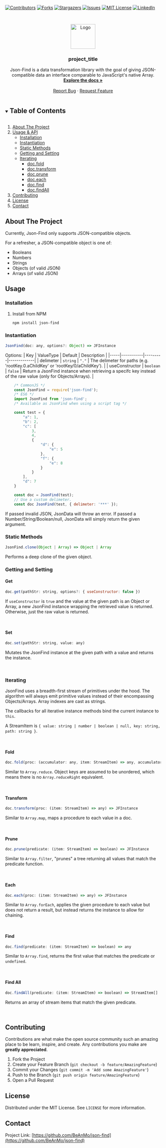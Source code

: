 <!--
*** Thanks for checking out the Best-README-Template. If you have a suggestion
*** that would make this better, please fork the repo and create a pull request
*** or simply open an issue with the tag "enhancement".
*** Thanks again! Now go create something AMAZING! :D
***
***
***
*** To avoid retyping too much info. Do a search and replace for the following:
*** github_username, repo_name, twitter_handle, email, project_title, project_description
-->



<!-- PROJECT SHIELDS -->
<!--
*** I'm using markdown "reference style" links for readability.
*** Reference links are enclosed in brackets [ ] instead of parentheses ( ).
*** See the bottom of this document for the declaration of the reference variables
*** for contributors-url, forks-url, etc. This is an optional, concise syntax you may use.
*** https://www.markdownguide.org/basic-syntax/#reference-style-links
-->
[![Contributors][contributors-shield]][contributors-url]
[![Forks][forks-shield]][forks-url]
[![Stargazers][stars-shield]][stars-url]
[![Issues][issues-shield]][issues-url]
[![MIT License][license-shield]][license-url]
[![LinkedIn][linkedin-shield]][linkedin-url]



<!-- PROJECT LOGO -->
<br />
<p align="center">
  <a href="https://github.com/BeAnMo/json-find">
    <img src="images/logo.png" alt="Logo" width="80" height="80">
  </a>

  <h3 align="center">project_title</h3>

  <p align="center">
    Json-Find is a data transformation library with the goal of giving JSON-compatible data an interface comparable to JavaScript's native Array.
    <br />
    <a href="https://github.com/BeAnMo/json-find"><strong>Explore the docs »</strong></a>
    <br />
    <br />
    <a href="https://github.com/BeAnMo/json-find/issues">Report Bug</a>
    ·
    <a href="https://github.com/BeAnMo/json-find/issues">Request Feature</a>
  </p>
</p>



<!-- TABLE OF CONTENTS -->
<details open="open">
  <summary><h2 style="display: inline-block">Table of Contents</h2></summary>
  <ol>
    <li>
      <a href="#about-the-project">About The Project</a>
    </li>
    <li>
        <a href="#usage">Usage & API</a>
        <ul>
        <li><a href="#installation">Installation</a></li>
        <li><a href="#instantiation">Instantiation</a></li>
        <li><a href="#static-methods">Static Methods</a></li>
        <li><a href="#getting-and-setting">Getting and Setting</a></li>
        <li>
            <a href="#iterating">Iterating</a>
            <ul>
                <li><a href="#fold">doc.fold</a></li>
                <li><a href="#transform">doc.transform</a></li>
                <li><a href="#prune">doc.prune</a></li>
                <li><a href="#each">doc.each</a></li>
                <li><a href="#find">doc.find</a></li>
                <li><a href="#find-all">doc.findAll</a></li>
            </ul>
        </li>
      </ul>
    </li>
    <li><a href="#contributing">Contributing</a></li>
    <li><a href="#license">License</a></li>
    <li><a href="#contact">Contact</a></li>
  </ol>
</details>



<!-- ABOUT THE PROJECT -->
## About The Project

Currently, Json-Find only supports JSON-compatible objects.

For a refresher, a JSON-compatible object is one of:
- Booleans
- Numbers
- Strings
- Objects (of valid JSON)
- Arrays (of valid JSON)


<!-- USAGE EXAMPLES -->
## Usage

### Installation

1. Install from NPM
   ```sh
   npm install json-find
   ```

### Instantiation

```js
JsonFind(doc: any, options?: Object) => JFInstance
```

Options:
| Key | ValueType | Default | Description |
|-----|-----------|---------|-------------|
| delimeter | `string` | `"."` | The delimeter for paths (e.g. 'rootKey.0.aChildKey' or 'rootKey/0/aChildKey'). |
| useConstructor | `boolean` | `false` | Return a JsonFind instance when retrieving a specifc key instead of the raw value (only for Objects/Arrays). |

```js
    /* CommonJS */
    const JsonFind = require('json-find');
    /* ES6 */
    import JsonFind from 'json-find';
    /* Available as JsonFind when using a script tag */

    const test = {
        "a": 1,
        "b": 2,
        "c": [
            3, 
            4, 
            {
                "d": {
                    "e": 5
                },
                "f": {
                    "e": 8
                }
            }
        ],
        "d": 7
    }

    const doc = JsonFind(test);
    // Use a custom delimeter.
    const doc JsonFind(test, { delimeter: '***' });
```

If passed invalid JSON, JsonData will throw an error. If passed a Number/String/Boolean/null, JsonData will simply return the given argument.

### Static Methods

```js
JsonFind.clone(Object | Array) => Object | Array
```

Performs a deep clone of the given object.

### Getting and Setting

#### Get

```js
doc.get(pathStr: string, options?: { useConstructor: false })
```

If `useConstructor` is `true` and the value at the given path is an Object or Array, a new JsonFind instance wrapping the retrieved value is returned. Otherwise, just the raw value is returned.

<br />

#### Set

```js
doc.set(pathStr: string, value: any)
```

Mutates the JsonFind instance at the given path with a value and returns the instance.

<br />

### Iterating

JsonFind uses a breadth-first stream of primitives under the hood. The algorithm will always emit primitive values instead of their encompassing Objects/Arrays. Array indexes are cast as strings.

The callbacks for all iterative instance methods bind the current instance to `this`.

A StreamItem is `{ value: string | number | boolean | null, key: string, path: string }`.

<br />

#### Fold

```js
doc.fold(proc: (accumulator: any, item: StreamItem) => any, accumulator: any) => any
```

Similar to `Array.reduce`. Object keys are assumed to be unordered, which means there is no `Array.reduceRight` equivalent.

<br />

#### Transform

```js
doc.transform(proc: (item: StreamItem) => any) => JFInstance
```

Similar to `Array.map`, maps a procedure to each value in a doc.

<br />

#### Prune

```js
doc.prune(predicate: (item: StreamItem) => boolean) => JFInstance
```

Similar to `Array.filter`, "prunes" a tree returning all values that match the predicate function.

<br />

#### Each

```js
doc.each(proc: (item: StreamItem) => any) => JFInstance
```

Similar to `Array.forEach`, applies the given procedure to each value but does not return a result, but instead returns the instance to allow for chaining.

<br />

#### Find

```js
doc.find(predicate: (item: StreamItem) => boolean) => any
```

Similar to `Array.find`, returns the first value that matches the predicate or `undefined`.

<br />

#### Find All

```js
doc.findAll(predicate: (item: StreamItem) => boolean) => StreamItem[]
```

Returns an array of stream items that match the given predicate.

<br />


<!-- CONTRIBUTING -->
## Contributing

Contributions are what make the open source community such an amazing place to be learn, inspire, and create. Any contributions you make are **greatly appreciated**.

1. Fork the Project
2. Create your Feature Branch (`git checkout -b feature/AmazingFeature`)
3. Commit your Changes (`git commit -m 'Add some AmazingFeature'`)
4. Push to the Branch (`git push origin feature/AmazingFeature`)
5. Open a Pull Request


<!-- LICENSE -->
## License

Distributed under the MIT License. See `LICENSE` for more information.


<!-- CONTACT -->
## Contact

Project Link: [https://github.com/BeAnMo/json-find](https://github.com/BeAnMo/json-find)


<!-- MARKDOWN LINKS & IMAGES -->
<!-- https://www.markdownguide.org/basic-syntax/#reference-style-links -->
[contributors-shield]: https://img.shields.io/github/contributors/BeAnMo/repo.svg?style=for-the-badge
[contributors-url]: https://github.com/BeAnMo/repo/graphs/contributors
[forks-shield]: https://img.shields.io/github/forks/BeAnMo/repo.svg?style=for-the-badge
[forks-url]: https://github.com/BeAnMo/repo/network/members
[stars-shield]: https://img.shields.io/github/stars/BeAnMo/repo.svg?style=for-the-badge
[stars-url]: https://github.com/BeAnMo/repo/stargazers
[issues-shield]: https://img.shields.io/github/issues/BeAnMo/repo.svg?style=for-the-badge
[issues-url]: https://github.com/BeAnMo/repo/issues
[license-shield]: https://img.shields.io/github/license/BeAnMo/repo.svg?style=for-the-badge
[license-url]: https://github.com/BeAnMo/repo/blob/master/LICENSE.txt
[linkedin-shield]: https://img.shields.io/badge/-LinkedIn-black.svg?style=for-the-badge&logo=linkedin&colorB=555
[linkedin-url]: https://linkedin.com/in/github_username
